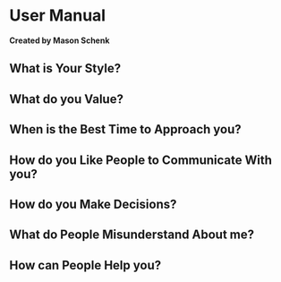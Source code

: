 # User Manual
**Created by Mason Schenk** 

## What is Your Style?
## What do you Value?
## When is the Best Time to Approach you?
## How do you Like People to Communicate With you?
## How do you Make Decisions?
## What do People Misunderstand About me?
## How can People Help you?
